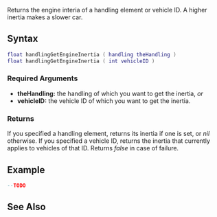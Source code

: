 Returns the engine interia of a handling element or vehicle ID. A higher inertia makes a slower car.

Syntax
------

``` lua
float handlingGetEngineInertia ( handling theHandling )
float handlingGetEngineInertia ( int vehicleID )
```

### Required Arguments

-   **theHandling:** the handling of which you want to get the inertia, *or*
-   **vehicleID:** the vehicle ID of which you want to get the inertia.

### Returns

If you specified a handling element, returns its inertia if one is set, or *nil* otherwise. If you specified a vehicle ID, returns the inertia that currently applies to vehicles of that ID. Returns *false* in case of failure.

Example
-------

``` lua
--TODO
```

See Also
--------
